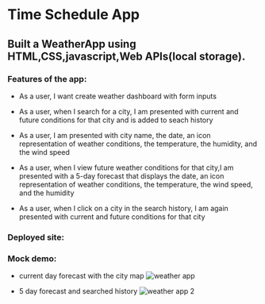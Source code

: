 # Time Schedule App

## Built a WeatherApp using HTML,CSS,javascript,Web APIs(local storage).

### Features of the app:
* As a user, I want create weather dashboard with form inputs

* As a user, when I search for a city, I am presented with current and future conditions for that city and is added to seach history

* As a user, I am presented with city name, the date, an icon representation of weather conditions, the temperature, the humidity, and the wind speed

* As a user, when I view future weather conditions for that city,I am presented with a 5-day forecast that displays the date, an icon representation of weather conditions, the temperature, the wind speed, and the humidity

* As a user, when I click on a city in the search history, I am again presented with current and future conditions for that city


### Deployed site:


### Mock demo:
* current day forecast with the city map
![weather app](https://github.com/divyakrishnan15/weatherapp/assets/40469923/ad60123b-a6b8-4f35-9e2c-641fbdec57a6)

* 5 day forecast and searched history
![weather app 2](https://github.com/divyakrishnan15/weatherapp/assets/40469923/fe34e3fa-a7fd-43b2-bb14-1c3d593fc886)


